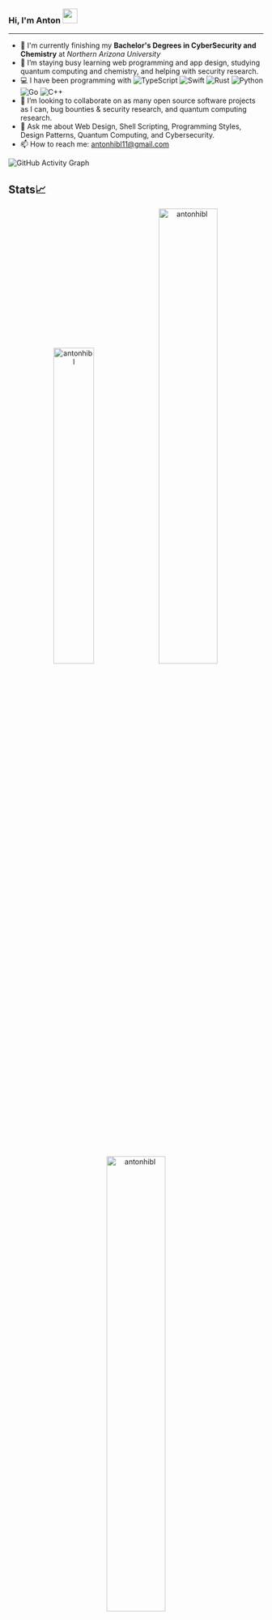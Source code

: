 ### Hi, I'm Anton <img src="https://github.com/TheDudeThatCode/TheDudeThatCode/blob/master/Assets/Hi.gif" width="29px">

-----

- 📖 I'm currently finishing my **Bachelor's Degrees in CyberSecurity and Chemistry** at *Northern Arizona University*
- 🔭 I’m staying busy learning web programming and app design, studying quantum computing and chemistry, and helping with security research.
- 💻 I have been programming with ![TypeScript](https://img.shields.io/badge/-TypeScript-blue) ![Swift](https://img.shields.io/badge/-Swift-orange) ![Rust](https://img.shields.io/badge/-Rust-red) ![Python](https://img.shields.io/badge/-Python-darkgreen) ![Go](https://img.shields.io/badge/-Go-9cf) ![C++](https://img.shields.io/badge/-C%2B%2B-blueviolet)
- 👥 I’m looking to collaborate on as many open source software projects as I can, bug bounties & security research, and quantum computing research.
- 💬 Ask me about Web Design, Shell Scripting, Programming Styles, Design Patterns, Quantum Computing, and Cybersecurity.
- 📫 How to reach me: antonhibl11@gmail.com

![GitHub Activity Graph](https://activity-graph.herokuapp.com/graph?username=antonhibl&theme=dracula&hide_border=true)

## Stats📈 

<p align="center"> 
  <img width="40%" src="https://github-readme-stats.vercel.app/api/top-langs?username=antonhibl&show_icons=true&theme=dracula&title_color=ff8000&text_color=ffffff&bg_color=6a6a6a&locale=en&layout=compact&hide_border=true" alt="antonhibl" />  
  <img width="48%" src="https://github-readme-stats.vercel.app/api?username=antonhibl&show_icons=true&theme=dracula&title_color=ff8000&text_color=ffffff&bg_color=6a6a6a&locale=en&hide_border=true" alt="antonhibl" /> 
  <img width="48%" src="https://github-readme-streak-stats.herokuapp.com/?user=antonhibl&theme=highcontrast&hide_border=true" alt="antonhibl" /> 
</p>

## Languages

<img alt="C++" src="https://cdn-icons-png.flaticon.com/128/6132/6132222.png" width="128" height="128"></img>
<img alt="Go" src="https://cdn.icon-icons.com/icons2/2699/PNG/512/golang_logo_icon_171073.png" width="128" height="128"></img>
<img alt="Python" src="https://cdn-icons-png.flaticon.com/128/5968/5968350.png" width="128" height="128"></img>
<img alt="Perl" src="https://www.unixmen.com/wp-content/uploads/2013/07/perl_logo.jpg" width="128" height="128"></img>
<img alt="EcmaScript" src="https://codereviewvideos.com/blog/wp-content/uploads/2016/04/es6-logo.png" width="128" height="128"></img>
<img alt="HTML5" src="https://cdn-icons-png.flaticon.com/128/5968/5968267.png" width="128" height="128"></img>
<img alt="CSS3" src="https://cdn-icons-png.flaticon.com/128/5968/5968201.png" width="128" height="128"></img>
<img alt="Julia" src="https://icons.iconarchive.com/icons/papirus-team/papirus-apps/256/julia-icon.png" width="128" height="128"></img>
<img alt="Bash" src="https://blog.toright.com/wp-content/uploads/2019/05/bash.png" width="128" height="128"></img>
<img alt="SQL" src="https://logonoid.com/images/postgresql-logo.png" width="128" height="128"></img>
<img alt="Swift" src="https://cdn-icons-png.flaticon.com/128/5968/5968371.png" width="128" height="128"></img>
<img alt="Rust" src="https://www.vippng.com/png/detail/33-331403_rust-programming-language-black-logo-rust-programming-logo.png" width="128" height="128"></img>
<img alt="TypeScript" src="https://cdn-icons-png.flaticon.com/128/5968/5968381.png" width="128" height="128"></img>
<img alt="WebAssembly" src="https://webassembly.github.io/spec/core/_static/webassembly.png" width="128" height="128"></img>


## Experience

- 🦠 Worked as a **Student Software Research Engineer** at *the Caporaso Lab @ NAU's Pathogen & Microbiome Institute*
- 👨‍💻 Worked as a **Student IT Classroom Support Technician** at *NAU ITS*
- 🧪 **Member of the Lindberg Research Group and Lab Team** @ *Northern Arizona University*
- ⚡️ **President of NAU Quantum**, a student led organization to promote education and collaboration in the field of quantum computing.

## Connect with me

<a href="https://www.linkedin.com/in/anton-hibl-88a92a214"><img alt="my LinkedIn" src="https://cdn-icons-png.flaticon.com/512/1409/1409945.png" width="128" height="128"></img></a>
<a href="https://medium.com/@antonadventurer14"><img alt="My Medium Page" src="https://cdn-icons-png.flaticon.com/128/5968/5968906.png" width="128" height="128"></img></a>
<a href="https://www.instagram.com/antonxhibl/"><img alt="my Instagram" src="https://cdn-icons-png.flaticon.com/128/2111/2111463.png" width="128" height="128"></img></a>

